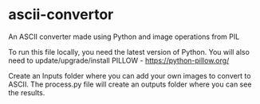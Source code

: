 # ascii-convertor
An ASCII converter made using Python and image operations from PIL

To run this file locally, you need the latest version of Python.
You will also need to update/upgrade/install PILLOW - https://python-pillow.org/

Create an Inputs folder where you can add your own images to convert to ASCII.
The process.py file will create an outputs folder where you can see the results.
